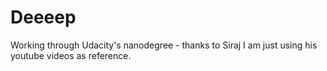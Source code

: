 # Deeeep
Working through Udacity's nanodegree - thanks to Siraj I am just using his youtube videos as reference.
